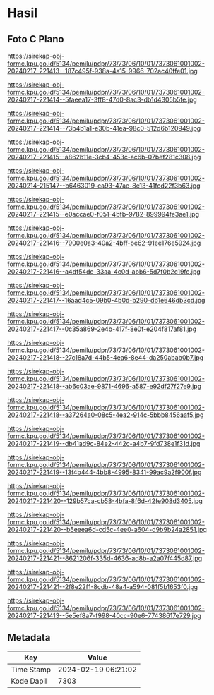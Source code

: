 # Hasil

## Foto C Plano

https://sirekap-obj-formc.kpu.go.id/5134/pemilu/pdpr/73/73/06/10/01/7373061001002-20240217-221413--187c495f-938a-4a15-9966-702ac40ffe01.jpg

https://sirekap-obj-formc.kpu.go.id/5134/pemilu/pdpr/73/73/06/10/01/7373061001002-20240217-221414--5faeea17-3ff8-47d0-8ac3-db1d4305b5fe.jpg

https://sirekap-obj-formc.kpu.go.id/5134/pemilu/pdpr/73/73/06/10/01/7373061001002-20240217-221414--73b4b1a1-e30b-41ea-98c0-512d6b120949.jpg

https://sirekap-obj-formc.kpu.go.id/5134/pemilu/pdpr/73/73/06/10/01/7373061001002-20240217-221415--a862b11e-3cb4-453c-ac6b-07bef281c308.jpg

https://sirekap-obj-formc.kpu.go.id/5134/pemilu/pdpr/73/73/06/10/01/7373061001002-20240214-215147--b6463019-ca93-47ae-8e13-41fcd22f3b63.jpg

https://sirekap-obj-formc.kpu.go.id/5134/pemilu/pdpr/73/73/06/10/01/7373061001002-20240217-221415--e0accae0-f051-4bfb-9782-899994fe3ae1.jpg

https://sirekap-obj-formc.kpu.go.id/5134/pemilu/pdpr/73/73/06/10/01/7373061001002-20240217-221416--7900e0a3-40a2-4bff-be62-91ee176e5924.jpg

https://sirekap-obj-formc.kpu.go.id/5134/pemilu/pdpr/73/73/06/10/01/7373061001002-20240217-221416--a4df54de-33aa-4c0d-abb6-5d7f0b2c19fc.jpg

https://sirekap-obj-formc.kpu.go.id/5134/pemilu/pdpr/73/73/06/10/01/7373061001002-20240217-221417--16aad4c5-09b0-4b0d-b290-db1e646db3cd.jpg

https://sirekap-obj-formc.kpu.go.id/5134/pemilu/pdpr/73/73/06/10/01/7373061001002-20240217-221417--0c35a869-2e4b-417f-8e0f-e204f817af81.jpg

https://sirekap-obj-formc.kpu.go.id/5134/pemilu/pdpr/73/73/06/10/01/7373061001002-20240217-221418--27c18a7d-44b5-4ea6-8e44-da250abab0b7.jpg

https://sirekap-obj-formc.kpu.go.id/5134/pemilu/pdpr/73/73/06/10/01/7373061001002-20240217-221418--ab6c03ae-9871-4696-a587-e92df27f27e9.jpg

https://sirekap-obj-formc.kpu.go.id/5134/pemilu/pdpr/73/73/06/10/01/7373061001002-20240217-221418--a37264a0-08c5-4ea2-914c-5bbb8456aaf5.jpg

https://sirekap-obj-formc.kpu.go.id/5134/pemilu/pdpr/73/73/06/10/01/7373061001002-20240217-221419--db41ad9c-84e2-442c-a4b7-9fd738e1f31d.jpg

https://sirekap-obj-formc.kpu.go.id/5134/pemilu/pdpr/73/73/06/10/01/7373061001002-20240217-221419--13f4b444-4bb8-4995-8341-99ac9a2f900f.jpg

https://sirekap-obj-formc.kpu.go.id/5134/pemilu/pdpr/73/73/06/10/01/7373061001002-20240217-221420--129b57ca-cb58-4bfa-8f6d-42fe908d3405.jpg

https://sirekap-obj-formc.kpu.go.id/5134/pemilu/pdpr/73/73/06/10/01/7373061001002-20240217-221420--b5eeea6d-cd5c-4ee0-a604-d9b9b24a2851.jpg

https://sirekap-obj-formc.kpu.go.id/5134/pemilu/pdpr/73/73/06/10/01/7373061001002-20240217-221421--8621206f-335d-4636-ad8b-a2a07f445d87.jpg

https://sirekap-obj-formc.kpu.go.id/5134/pemilu/pdpr/73/73/06/10/01/7373061001002-20240217-221421--2f8e22f1-8cdb-48a4-a594-081f5b1653f0.jpg

https://sirekap-obj-formc.kpu.go.id/5134/pemilu/pdpr/73/73/06/10/01/7373061001002-20240217-221413--5e5ef8a7-f998-40cc-90e6-77438617e729.jpg


## Metadata

| Key        | Value               |
| ---------- | ------------------- |
| Time Stamp | 2024-02-19 06:21:02 |
| Kode Dapil | 7303                |



